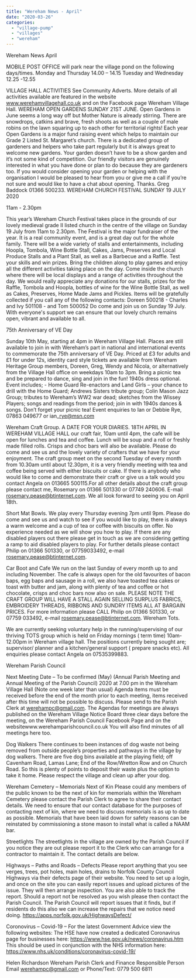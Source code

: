 ```yaml
---
title: "Wereham News - April"
date: "2020-03-26"
categories: 
  - "village-pump"
  - "villages"
  - "wereham"
---
```


Wereham News April

MOBILE POST OFFICE will park near the village pond on the following days/times. Monday and Thursday 14.00 – 14.15 Tuesday and Wednesday 12.25 -12.55

VILLAGE HALL ACTIVITIES See Community Adverts. More details of all activities available are featured in the website www.werehamvillagehall.co.uk and on the Facebook page Wereham Village Hall. WEREHAM OPEN GARDENS SUNDAY 21ST JUNE. Open Gardens in June seems a long way off but Mother Nature is already stirring. There are snowdrops, catkins and brave, fresh shoots as well as a couple of male robins on the lawn squaring up to each other for territorial rights! Each year Open Gardens is a major fund raising event which helps to maintain our Grade 2 Listed St. Margaret’s church. There is a dedicated group of gardeners and helpers who take part regularly but it is always great to welcome new gardens. Your garden doesn’t have to be a show garden and it’s not some kind of competition. Our friendly visitors are genuinely interested in what you have done or plan to do because they are gardeners too. If you would consider opening your garden or helping with the organisation I would be pleased to hear from you or give me a call if you’re not sure and would like to have a chat about opening. Thanks. Greg Baddock 01366 500233. WEREHAM CHURCH FESTIVAL SUNDAY 19 JULY 2020

11am - 2.30pm

This year’s Wereham Church Festival takes place in the grounds of our lovely medieval grade II listed church in the centre of the village on Sunday 19 July from 11am to 2.30pm. The Festival is the major fundraiser of the year. It is a real community event, and is a great day out for the whole family. There will be a wide variety of stalls and entertainments, including Hoopla, Tombola, Wine Bottle Stall, Cakes, Jams, Preserves and Local Produce Stalls and a Plant Stall, as well as a Barbecue and a Raffle. Test your skills and win prizes. Bring the children along to play games and enjoy all the different activities taking place on the day. Come inside the church where there will be local displays and a range of activities throughout the day. We would really appreciate any donations for our stalls, prizes for the Raffle, Tombola and Hoopla, bottles of wine for the Wine Bottle Stall, as well as Cakes, Preserves, Home Made Jams and Pickles. Items will be gratefully collected if you call any of the following contacts: Doreen 500218 - Charles and Ivy 501108 - and Tom 500052 Do come and join us on Sunday 19 July. With everyone's support we can ensure that our lovely church remains open, vibrant and available to all.

75th Anniversary of VE Day

Sunday 10th May, starting at 4pm in Wereham Village Hall. Places are still available to join in with Wereham’s part in national and international events to commemorate the 75th anniversary of VE Day. Priced at £3 for adults and £1 for under 12s, identity card style tickets are available from Wereham Heritage Group members, Doreen, Greg, Wendy and Nicola, or alternatively from the Village Hall office on weekdays 10am to 3pm. Bring a picnic tea and be prepared to dance, sing and join in the fun! 1940s dress optional. Event includes; - Home Guard Re-enactors and Land Girls – your chance to drill with the Home Guard; Andrews Sisters tribute group; Colin Mason Jazz Group; tributes to Wereham’s WW2 war dead; sketches from the Wissey Players; songs and readings from the period; join in with 1940s dances & songs. Don’t forget your picnic tea! Event enquiries to Ian or Debbie Rye, 07863 049677 or ian\_rye@msn.com

Wereham Craft Group. A DATE FOR YOUR DIARIES. 18TH APRIL IN WEREHAM VILLAGE HALL our craft fair, 10am until 4pm, the cafe will be open for lunches and tea and coffee. Lunch will be soup and a roll or freshly made filled rolls. Crisps and choc bars will also be available. Please do come and see us and the lovely variety of crafters that we have for your enjoyment. The craft group meet on the second Tuesday of every month from 10.30am until about 12.30pm, it is a very friendly meeting with tea and coffee being served with either biscuits or cake. If there is anybody who would like to come and demonstrate their craft or give us a talk would you contact Angela on 013665 500115.For all other details about the craft group please contact me, Rosemary on 01366 501330 or 07749 240606. E-mail rosemary.pease@btinternet.com. We all look forward to seeing you on April 18th.

Short Mat Bowls. We play every Thursday evening 7pm until 9pm. Please do come and see us and watch to see if you would like to play, there is always a warm welcome and a cup of tea or coffee with biscuits on offer. No experience needed as we will show you how to play. If there are any disabled players out there please get in touch as we are considering getting a ramp to aid disabled players to play. For further details please contact Philip on 01366 501330, or 07759033492, e-mail rosemary.pease@btinternet.com.

Car Boot and Cafe We run on the last Sunday of every month up to and including November. The cafe is always open for the old favourites of bacon baps, egg baps and sausage in a roll, we also have toasted tea cakes or toast with butter and jam, along with plenty of tea and coffee or hot chocolate, crisps and choc bars now also on sale. PLEASE NOTE THE CRAFT GROUP WILL HAVE A STALL AGAIN SELLING SURPLUS FABRICS, EMBROIDERY THREADS, RIBBONS AND SUNDRY ITEMS ALL AT BARGAIN PRICES. For more information please CALL Philip on 01366 501330, or 07759 033492, e-mail rosemary.pease@btinternet.com. Wereham Tots.

We are currently seeking voluntary help in the running/supervising of our thriving TOTS group which is held on Friday mornings ( term time) 10am-12.00pm in Wereham village hall. The positions currently being sought are; supervisor/ planner and a kitchen/general support ( prepare snacks etc). All enquiries please contact Angela on 07535399883.

Wereham Parish Council

Next Meeting Date – To be confirmed (May) (Annual Parish Meeting and Annual Meeting of the Parish Council) 2020 at 7.00 pm in the Wereham Village Hall (Note one week later than usual) Agenda items must be received before the end of the month prior to each meeting, items received after this time will not be possible to discuss. Please send to the Parish Clerk at werehampc@gmail.com. The Agendas for meetings are always published on the Wereham Village Notice Board three clear days before the meeting, on the Wereham Parish Council Facebook Page and on the websitewww.werehamparishcouncil.co.uk You will also find minutes of all meetings here too.

Dog Walkers There continues to been instances of dog waste not being removed from outside people’s properties and pathways in the village by dog walkers. There are five dog bins available at the playing field; off Cavenham Road, Lamas Lane; End of the Row/Wretton Row and on Church Road. So this is plenty of points to deposit their waste plus the option to take it home. Please respect the village and clean up after your dog.

Wereham Cemetery – Memorials Next of Kin Please could any members of the public known to be the next of kin for memorials within the Wereham Cemetery please contact the Parish Clerk to agree to share their contact details. We need to ensure that our contact database for the purposes of contacting next of kin, where we need to discuss memorials is as up to date as possible. Memorials that have been laid down for safety reasons can be reinstated by commissioning a stone mason to install what is called a NAAM bar.

Streetlights The streetlights in the village are owned by the Parish Council if you notice they are out please report it to the Clerk who can arrange for a contractor to maintain it. The contact details are below.

Highways – Paths and Roads – Defects Please report anything that you see verges, trees, pot holes, main holes, drains to Norfolk County Council Highways via their defects page of their website. You need to set up a login, and once on the site you can easily report issues and upload pictures of the issue. They will then arrange inspection. You are also able to track the report. Should a report not be resolved as you wish please then contact the Parish Council. The Parish Council will report issues that it finds, but if residents do this also we can increase the repairs that we notice need doing. https://apps.norfolk.gov.uk/HighwaysDefect/

Coronovirus – Covid-19 – For the latest Government Advice view the following websites: The HSE have now created a dedicated Coronavirus page for businesses here: https://www.hse.gov.uk/news/coronavirus.htm This should be used in conjunction with the NHS information here: https://www.nhs.uk/conditions/coronavirus-covid-19/

Helen Richardson Wereham Parish Clerk and Finance Responsible Person Email werehampc@gmail.com or Phone/Text: 0779 500 6811
